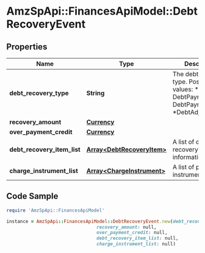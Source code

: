 # AmzSpApi::FinancesApiModel::DebtRecoveryEvent

## Properties

Name | Type | Description | Notes
------------ | ------------- | ------------- | -------------
**debt_recovery_type** | **String** | The debt recovery type.  Possible values:  * DebtPayment  * DebtPaymentFailure  *DebtAdjustment | [optional] 
**recovery_amount** | [**Currency**](Currency.md) |  | [optional] 
**over_payment_credit** | [**Currency**](Currency.md) |  | [optional] 
**debt_recovery_item_list** | [**Array&lt;DebtRecoveryItem&gt;**](DebtRecoveryItem.md) | A list of debt recovery item information. | [optional] 
**charge_instrument_list** | [**Array&lt;ChargeInstrument&gt;**](ChargeInstrument.md) | A list of payment instruments. | [optional] 

## Code Sample

```ruby
require 'AmzSpApi::FinancesApiModel'

instance = AmzSpApi::FinancesApiModel::DebtRecoveryEvent.new(debt_recovery_type: null,
                                 recovery_amount: null,
                                 over_payment_credit: null,
                                 debt_recovery_item_list: null,
                                 charge_instrument_list: null)
```


